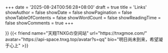 +++
date = '2025-08-24T00:56:28+08:00'
draft = true
title = 'Links'
showAuthor = false
showDate = false
showPagination = false
showTableOfContents = false
showWordCount = false
showReadingTime = false
showComments = true
+++
<div class="grid grid-cols-1 md:grid-cols-3 gap-4"
    {{< friend name="天翔TNXGの空间站" url="https://tnxgmoe.com/" avatar="https://api-space.tnxg.top/avatar?s=qq" bio="明日尚未到来，希望凝于心上" >}}
    {{< friend name="天翔TNXGの空间站" url="https://tnxgmoe.com/" avatar="https://api-space.tnxg.top/avatar?s=qq" bio="明日尚未到来，希望凝于心上" >}}
</div>